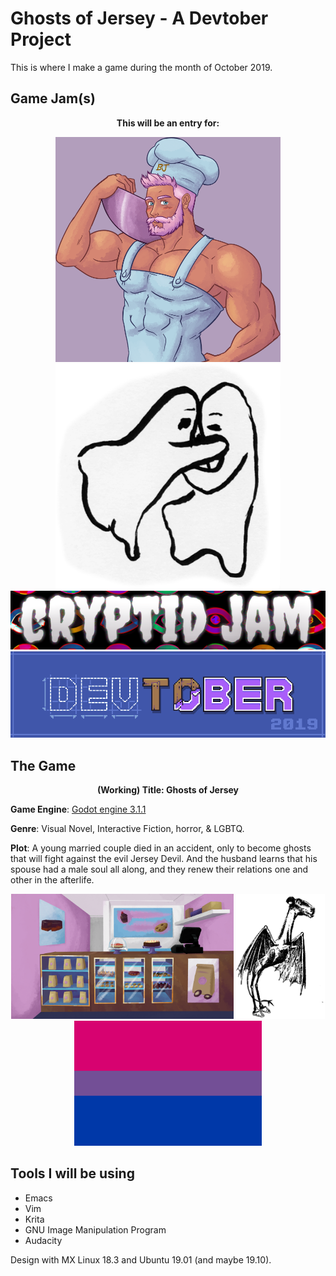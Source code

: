 # Ghosts of Jersey - A Devtober Project

This is where I make a game during the month of October 2019.

## Game Jam(s)
<p align="center">
  <b>This will be an entry for:</b>
</p>
<p align="center">
  <a href = "https://itch.io/jam/barajam-2019"><img src = "gamejam-images/barajam-icon.png" width="360" height="360"></a>
  <a href = "https://itch.io/jam/gentle-ghost-jam"><img src = "gamejam-images/gentle-ghosts.png" width="360" height="360"></a>
<br>
  <a href = "https://itch.io/jam/cryptid-jam"><img src = "gamejam-images/Cryptid-Jam-2019.png"></a><br>
  <a href = "https://itch.io/jam/devtober-2019"><img src = "gamejam-images/devtober-banner.png"></a>
</p>

## The Game

<p align = "center">
<b>(Working) Title: Ghosts of Jersey</b><br>

<b>Game Engine</b>: [Godot engine 3.1.1](https://godotengine.org/)

<b>Genre</b>: Visual Novel, Interactive Fiction, horror, & LGBTQ.<br>

<b>Plot</b>: A young married couple died in an accident, only to become ghosts that will fight against the evil Jersey Devil. And the husband learns that his spouse had a male soul all along, and they renew their relations one and other in the afterlife.
</p>

<p align = "center">
<img src="gamejam-images/barajam-bg.png" height = "200">
<img src="gamejam-images/Jersey_Devil.png" height = "200">
<img src="gamejam-images/bi-pride.png" height = "200">
</p>

## Tools I will be using

- Emacs
- Vim
- Krita
- GNU Image Manipulation Program
- Audacity

Design with MX Linux 18.3 and Ubuntu 19.01 (and maybe 19.10).
